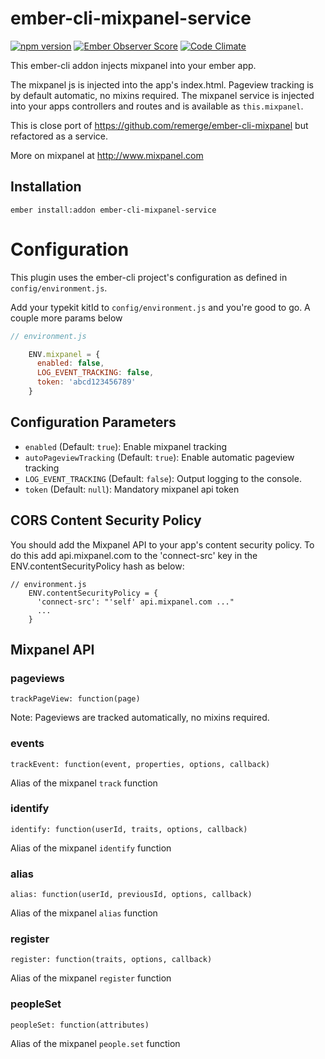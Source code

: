 # ember-cli-mixpanel-service

[![npm version](https://badge.fury.io/js/ember-cli-mixpanel-service.svg)](http://badge.fury.io/js/ember-cli-mixpanel-service)
[![Ember Observer Score](http://emberobserver.com/badges/ember-cli-mixpanel-service.svg)](http://emberobserver.com/addons/ember-cli-mixpanel-service)
[![Code Climate](https://codeclimate.com/github/sportly/ember-cli-mixpanel-service/badges/gpa.svg)](https://codeclimate.com/github/sportly/ember-cli-mixpanel-service)

This ember-cli addon injects mixpanel into your ember app.

The mixpanel js is injected into the app's index.html. Pageview tracking is by default automatic, no mixins required. The mixpanel service is injected into your apps controllers and routes and is available as `this.mixpanel`.

This is close port of https://github.com/remerge/ember-cli-mixpanel but refactored as a service.

More on mixpanel at http://www.mixpanel.com

## Installation

```
ember install:addon ember-cli-mixpanel-service
```

# Configuration

This plugin uses the ember-cli project's configuration as defined in `config/environment.js`.

Add your typekit kitId to `config/environment.js` and you're good to go. A couple more params below

```js
// environment.js

    ENV.mixpanel = {
      enabled: false,
      LOG_EVENT_TRACKING: false,
      token: 'abcd123456789'
    }

```

## Configuration Parameters

* `enabled` (Default: `true`): Enable mixpanel tracking
* `autoPageviewTracking` (Default: `true`): Enable automatic pageview tracking
* `LOG_EVENT_TRACKING` (Default: `false`): Output logging to the console.
* `token` (Default: `null`): Mandatory mixpanel api token


## CORS Content Security Policy

You should add the Mixpanel API to your app's content security policy. To do this add api.mixpanel.com to the 'connect-src' key in the ENV.contentSecurityPolicy hash as below:

```
// environment.js
    ENV.contentSecurityPolicy = {
      'connect-src': "'self' api.mixpanel.com ..."
      ...
    }
```


## Mixpanel API

### pageviews

`trackPageView: function(page)`

Note: Pageviews are tracked automatically, no mixins required.

### events

`trackEvent: function(event, properties, options, callback)`

Alias of the mixpanel `track` function

### identify

`identify: function(userId, traits, options, callback)`

Alias of the mixpanel `identify` function

### alias

`alias: function(userId, previousId, options, callback)`

Alias of the mixpanel `alias` function

### register

`register: function(traits, options, callback)`

Alias of the mixpanel `register` function

### peopleSet

`peopleSet: function(attributes)`

Alias of the mixpanel `people.set` function

